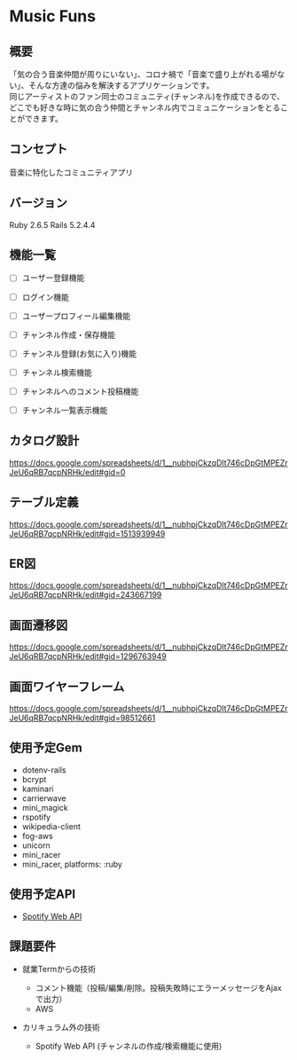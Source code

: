 # Music Funs

## 概要
「気の合う音楽仲間が周りにいない」、コロナ禍で「音楽で盛り上がれる場がない」、そんな方達の悩みを解決するアプリケーションです。  
同じアーティストのファン同士のコミュニティ(チャンネル)を作成できるので、どこでも好きな時に気の合う仲間とチャンネル内でコミュニケーションをとることができます。

## コンセプト
音楽に特化したコミュニティアプリ

## バージョン
Ruby 2.6.5 Rails 5.2.4.4

## 機能一覧
- [ ] ユーザー登録機能
- [ ] ログイン機能
- [ ] ユーザープロフィール編集機能
- [ ] チャンネル作成・保存機能
- [ ] チャンネル登録(お気に入り)機能
- [ ] チャンネル検索機能
- [ ] チャンネルへのコメント投稿機能
- [ ] チャンネル一覧表示機能


## カタログ設計
https://docs.google.com/spreadsheets/d/1__nubhpjCkzqDlt746cDpGtMPEZrJeU6qRB7qcpNRHk/edit#gid=0

## テーブル定義
https://docs.google.com/spreadsheets/d/1__nubhpjCkzqDlt746cDpGtMPEZrJeU6qRB7qcpNRHk/edit#gid=1513939949

## ER図
https://docs.google.com/spreadsheets/d/1__nubhpjCkzqDlt746cDpGtMPEZrJeU6qRB7qcpNRHk/edit#gid=243667199

## 画面遷移図
https://docs.google.com/spreadsheets/d/1__nubhpjCkzqDlt746cDpGtMPEZrJeU6qRB7qcpNRHk/edit#gid=1296763949

## 画面ワイヤーフレーム
https://docs.google.com/spreadsheets/d/1__nubhpjCkzqDlt746cDpGtMPEZrJeU6qRB7qcpNRHk/edit#gid=98512661



## 使用予定Gem
- dotenv-rails
- bcrypt
- kaminari
- carrierwave
- mini_magick
- rspotify
- wikipedia-client
- fog-aws
- unicorn
- mini_racer
- mini_racer, platforms: :ruby

## 使用予定API
- [Spotify Web API](https://developer.spotify.com/documentation/web-api/)

## 課題要件
* 就業Termからの技術
  * コメント機能（投稿/編集/削除。投稿失敗時にエラーメッセージをAjaxで出力）
  * AWS

* カリキュラム外の技術
  * Spotify Web API (チャンネルの作成/検索機能に使用)